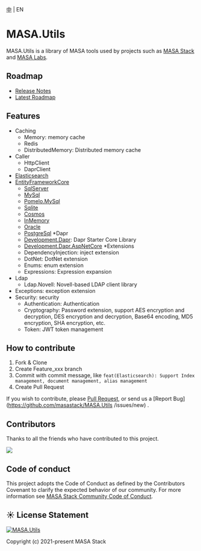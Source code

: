 [中](README.zh-CN.md) | EN

# MASA.Utils

MASA.Utils is a library of MASA tools used by projects such as [MASA Stack](https://github.com/masastack) and [MASA Labs](https://github.com/masalabs).



## Roadmap
* [Release Notes](https://github.com/masastack/MASA.Utils/releases)
* [Latest Roadmap](https://github.com/masastack/MASA.Utils/issues/40)



## Features
* Caching
  * Memory: memory cache
  * Redis
  * DistributedMemory: Distributed memory cache
* Caller
  * HttpClient
  * DaprClient
* [Elasticsearch](./src/Data/Masa.Utils.Data.Elasticsearch/README.md)
* [EntityFrameworkCore](./src/Data/Masa.Utils.Data.EntityFrameworkCore/README.md)
  * [SqlServer](./src/Data/Masa.Utils.Data.EntityFrameworkCore.SqlServer/README.md)
  * [MySql](./src/Data/Masa.Utils.Data.EntityFrameworkCore.MySql/README.md)
  * [Pomelo.MySql](./src/Data/Masa.Utils.Data.EntityFrameworkCore.Pomelo.MySql/README.md)
  * [Sqlite](./src/Data/Masa.Utils.Data.EntityFrameworkCore.Sqlite/README.md)
  * [Cosmos](./src/Data/Masa.Utils.Data.EntityFrameworkCore.Cosmos/README.md)
  * [InMemory](./src/Data/Masa.Utils.Data.EntityFrameworkCore.InMemory/README.md)
  * [Oracle](./src/Data/Masa.Utils.Data.EntityFrameworkCore.Oracle/README.md)
  * [PostgreSql](./src/Data/Masa.Utils.Data.EntityFrameworkCore.PostgreSql/README.md)
*Dapr
  * [Development.Dapr](./src/Development/Masa.Utils.Development.Dapr/README.md): Dapr Starter Core Library
  * [Development.Dapr.AspNetCore](./src/Development/Masa.Utils.Development.Dapr.AspNetCore/README.md)
*Extensions
  * DependencyInjection: inject extension
  * DotNet: DotNet extension
  * Enums: enum extension
  * Expressions: Expression expansion
* Ldap
  * Ldap.Novell: Novell-based LDAP client library
* Exceptions: exception extension
* Security: security
  * Authentication: Authentication
  * Cryptography: Password extension, support AES encryption and decryption, DES encryption and decryption, Base64 encoding, MD5 encryption, SHA encryption, etc.
  * Token: JWT token management



## How to contribute

1. Fork & Clone
2. Create Feature_xxx branch
3. Commit with commit message, like `feat(Elasticsearch): Support Index management, document management, alias management`
4. Create Pull Request

If you wish to contribute, please [Pull Request](https://github.com/masastack/MASA.Utils/pulls), or send us a [Report Bug](https://github.com/masastack/MASA.Utils /issues/new) .



## Contributors

Thanks to all the friends who have contributed to this project.

<a href="https://github.com/masastack/MASA.Utils/graphs/contributors">
    <img src="https://contrib.rocks/image?repo=masastack/MASA.Utils" />
</a>



## Code of conduct

This project adopts the Code of Conduct as defined by the Contributors Covenant to clarify the expected behavior of our community. For more information see [MASA Stack Community Code of Conduct](https://github.com/masastack/community/blob/main/CODE-OF-CONDUCT.md).



## ☀️ License Statement

[![MASA.Utils](https://img.shields.io/badge/License-MIT-blue?style=flat-square)](/LICENSE.txt)

Copyright (c) 2021-present MASA Stack